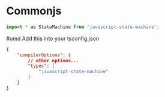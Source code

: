 # Commonjs
```ts
import * as StateMachine from 'javascript-state-machine';
```

#umd
Add this into your tsconfig.json

```json
{
	"compilerOptions": {
		// other options...
		"types": [
			"javascript-state-machine"
		]
	}
}
```
